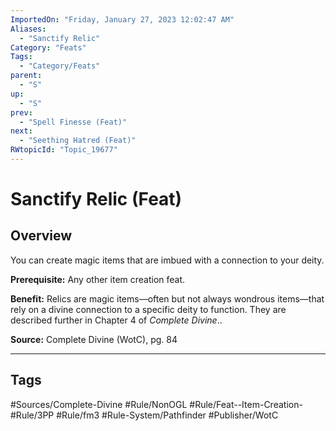 ```yaml
---
ImportedOn: "Friday, January 27, 2023 12:02:47 AM"
Aliases:
  - "Sanctify Relic"
Category: "Feats"
Tags:
  - "Category/Feats"
parent:
  - "S"
up:
  - "S"
prev:
  - "Spell Finesse (Feat)"
next:
  - "Seething Hatred (Feat)"
RWtopicId: "Topic_19677"
---
```

# Sanctify Relic (Feat)
## Overview
You can create magic items that are imbued with a connection to your deity.

**Prerequisite:** Any other item creation feat.

**Benefit:** Relics are magic items—often but not always wondrous items—that rely on a divine connection to a specific deity to function. They are described further in Chapter 4 of *Complete Divine*..

**Source:** Complete Divine (WotC), pg. 84


---
## Tags
#Sources/Complete-Divine #Rule/NonOGL #Rule/Feat--Item-Creation- #Rule/3PP #Rule/fm3 #Rule-System/Pathfinder #Publisher/WotC


